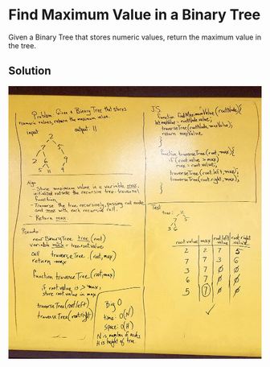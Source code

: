# Find Maximum Value in a Binary Tree
  Given a Binary Tree that stores numeric values, return the maximum value in the tree.
  
  
## Solution


![](../assets/find-maximum-value-binary-tree.jpg)